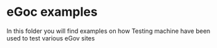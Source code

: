 # eGoc examples

In this folder you will find examples on how Testing machine have been used to test various eGov sites

